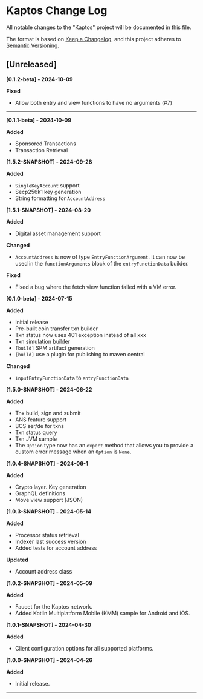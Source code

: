# Kaptos Change Log

All notable changes to the "Kaptos" project will be documented in this file.

The format is based on [Keep a Changelog](https://keepachangelog.com/en/1.1.0/),
and this project adheres to [Semantic Versioning](https://semver.org/spec/v2.0.0.html).

## [Unreleased]

**[0.1.2-beta] - 2024-10-09**

**Fixed**
- Allow both entry and view functions to have no arguments (#7)

---
**[0.1.1-beta] - 2024-10-09**

**Added**
- Sponsored Transactions
- Transaction Retrieval


**[1.5.2-SNAPSHOT] - 2024-09-28**

**Added**
- `SingleKeyAccount` support
- Secp256k1 key generation
- String formatting for `AccountAddress`

**[1.5.1-SNAPSHOT] - 2024-08-20**

**Added**
- Digital asset management support

**Changed**
- `AccountAddress` is now of type `EntryFunctionArgument`. It can now be used in 
the `functionArguments` block of the `entryFunctionData` builder.

**Fixed**
- Fixed a bug where the fetch view function failed with a VM error.

**[0.1.0-beta] - 2024-07-15**

**Added**
- Initial release 
- Pre-built coin transfer txn builder
- Txn status now uses 401 exception instead of all xxx 
- Txn simulation builder
- `[build]` SPM artifact generation
- `[build]` use a plugin for publishing to maven central

**Changed**
- `inputEntryFunctionData` to `entryFunctionData`

**[1.5.0-SNAPSHOT] - 2024-06-22**

**Added**
- Tnx build, sign and submit
- ANS feature support
- BCS ser/de for txns
- Txn status query
- Txn JVM sample
- The `Option` type now has an `expect` method that allows you to provide a custom error message when an `Option` is `None`.

**[1.0.4-SNAPSHOT] - 2024-06-1**

**Added**
- Crypto layer. Key generation
- GraphQL definitions
- Move view support (JSON)

**[1.0.3-SNAPSHOT] - 2024-05-14**

**Added**
- Processor status retrieval
- Indexer last success version
- Added tests for account address

**Updated**
- Account address class

**[1.0.2-SNAPSHOT] - 2024-05-09**

**Added**
 - Faucet for the Kaptos network.
 - Added Kotlin Multiplatform Mobile (KMM) sample for Android and iOS.

**[1.0.1-SNAPSHOT] - 2024-04-30**

**Added**
- Client configuration options for all supported platforms.

**[1.0.0-SNAPSHOT] - 2024-04-26**

**Added**
- Initial release.
---
